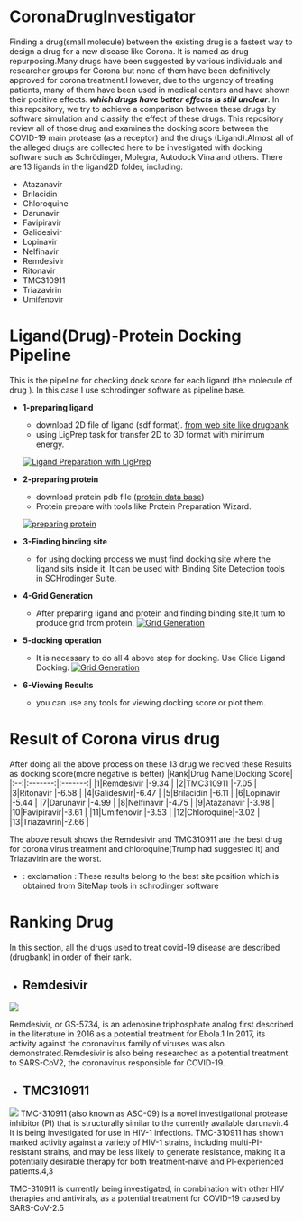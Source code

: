 # CoronaDrugInvestigator


Finding a drug(small molecule) between the existing drug is a fastest way to design a drug for a new disease like Corona. It is named as drug repurposing.Many drugs have been suggested by various individuals and researcher groups for Corona but none of them have been definitively approved for corona treatment.However, due to the urgency of treating patients, many of them have been used in medical centers and have shown their positive effects. ***which drugs have better effects is still unclear***. In this repository, we try to achieve a comparison between these drugs by software simulation and classify the effect of these drugs.
This repository review all of those drug and  examines the docking score between the COVID-19 main protease (as a receptor)  and the drugs (Ligand).Almost all of the alleged drugs are collected here to be investigated with docking software such as Schrödinger, Molegra, Autodock Vina and others.
 There are 13 ligands in the ligand2D folder, including:
 - Atazanavir
- Brilacidin
- Chloroquine
- Darunavir
- Favipiravir
- Galidesivir
- Lopinavir
- Nelfinavir
- Remdesivir
- Ritonavir
- TMC310911
- Triazavirin
- Umifenovir
# Ligand(Drug)-Protein Docking Pipeline
This is the pipeline for checking dock score for each ligand (the molecule of drug ). In this case I use schrodinger software as pipeline base.
- **1-preparing ligand**
  - download 2D file of ligand (sdf format). [from web site like drugbank](https://www.drugbank.ca/)
  - using LigPrep task for transfer 2D to 3D format with minimum energy.
  
   [![Ligand Preparation with LigPrep](https://img.youtube.com/vi/5vO88ui0JdM/0.jpg)](https://www.youtube.com/watch?v=5vO88ui0JdM)
- **2-preparing protein**
    - download protein pdb file ([protein data base](https://www.rcsb.org/)) 
    - Protein prepare with tools like  Protein Preparation Wizard.
  
   [![preparing protein](https://img.youtube.com/vi/YRFROyN88Fw/0.jpg)](https://www.youtube.com/watch?v=YRFROyN88Fw)
- **3-Finding binding site**  
  - for using docking process we must find docking site where the ligand sits inside it. It can be used with 
   Binding Site Detection tools in SCHrodinger Suite.
- **4-Grid Generation**
  - After preparing ligand and protein and finding binding site,It turn to produce grid from protein.
 [![Grid Generation](https://img.youtube.com/vi/_AUKLGtrBR8/0.jpg)](https://www.youtube.com/watch?v=_AUKLGtrBR8)
 - **5-docking operation**
   - It is necessary to do all 4 above step for docking. Use Glide Ligand Docking.
  [![Grid Generation](https://img.youtube.com/vi/htoaov6bQlk/0.jpg)](https://www.youtube.com/watch?v=htoaov6bQlk)
- **6-Viewing Results**
  - you can use any tools for viewing docking score or plot them.
 # Result of Corona virus drug
 After doing all the above process on these 13 drug we recived these Results as docking score(more negative is better) 
 |Rank|Drug Name|Docking Score|
 |:--:|:-------:|:-------:|
 |1|Remdesivir	|-9.34	|
|2|TMC310911	|-7.05	|
|3|Ritonavir	|-6.58	|
|4|Galidesivir|-6.47	|
|5|Brilacidin	|-6.11	|
|6|Lopinavir	|-5.44	|
|7|Darunavir	|-4.99	|
|8|Nelfinavir	|-4.75	|
|9|Atazanavir	|-3.98	|
|10|Favipiravir|-3.61	|
|11|Umifenovir	|-3.53	|
|12|Chloroquine|-3.02	|
|13|Triazavirin|-2.66	|

The above result shows the Remdesivir and TMC310911 are the best drug for corona virus treatment and chloroquine(Trump had suggested it) and Triazavirin are the worst.
 - : exclamation : These results belong to the best site position which is obtained from SiteMap tools in schrodinger software
# Ranking Drug
In this section, all the drugs used to treat covid-19  disease are described (drugbank) in order of their rank.
- ## Remdesivir
![](https://www.drugbank.ca/structures/DB14761/image.svg)

Remdesivir, or GS-5734, is an adenosine triphosphate analog first described in the literature in 2016 as a potential treatment for Ebola.1 In 2017, its activity against the coronavirus family of viruses was also demonstrated.Remdesivir is also being researched as a potential treatment to SARS-CoV2, the coronavirus responsible for COVID-19.
- ## TMC310911
 ![](https://www.drugbank.ca/structures/DB15623/image.svg)
  TMC-310911 (also known as ASC-09) is a novel investigational protease inhibitor (PI) that is structurally similar to the currently available darunavir.4 It is being investigated for use in HIV-1 infections. TMC-310911 has shown marked activity against a variety of HIV-1 strains, including multi-PI-resistant strains, and may be less likely to generate resistance, making it a potentially desirable therapy for both treatment-naive and PI-experienced patients.4,3

TMC-310911 is currently being investigated, in combination with other HIV therapies and antivirals, as a potential treatment for COVID-19 caused by SARS-CoV-2.5


